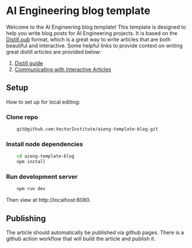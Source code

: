 AI Engineering blog template
===============================

Welcome to the AI Engineering blog template! This template is designed to help you
write blog posts for AI Engineering projects. It is based on the
[Distill.pub](https://distill.pub) format, which is a great way to write articles
that are both beautiful and interactive. Some helpful links to provide context on
writing great distill articles are provided below:

1. [Distill guide](https://distill.pub/guide/)
2. [Communicating with Interactive Articles](https://distill.pub/2020/communicating-with-interactive-articles/)

## Setup

How to set up for local editing:

### Clone repo

```bash
    git@github.com:VectorInstitute/aieng-template-blog.git
```

### Install node dependencies

```bash
    cd aieng-template-blog
    npm install
```

### Run development server

```bash
    npm run dev
```

Then view at http://localhost:8080.


## Publishing

The article should automatically be published via github pages. There is a github action
workflow that will build the article and publish it.
